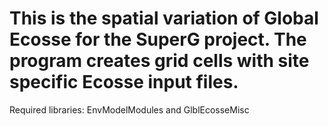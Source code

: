 # This is the spatial variation of Global Ecosse for the SuperG  project. The program creates grid cells with site specific Ecosse input files.
Required libraries: EnvModelModules and GlblEcosseMisc
